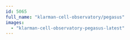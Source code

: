 ```yaml
---
id: 5065
full_name: "klarman-cell-observatory/pegasus"
images: 
  - "klarman-cell-observatory-pegasus-latest"
---
```

